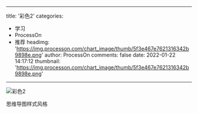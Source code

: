 
---
title: '彩色2'
categories: 
 - 学习
 - ProcessOn
 - 推荐
headimg: 'https://img.processon.com/chart_image/thumb/5f3e467e7621316342b9898e.png'
author: ProcessOn
comments: false
date: 2022-01-22 14:17:12
thumbnail: 'https://img.processon.com/chart_image/thumb/5f3e467e7621316342b9898e.png'
---

<div>   
<img class="thumb" alt="彩色2" src="https://img.processon.com/chart_image/thumb/5f3e467e7621316342b9898e.png" referrerpolicy="no-referrer">
<p>思维导图样式风格</p>  
</div>
            